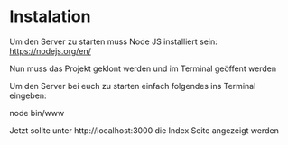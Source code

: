 # Instalation

Um den Server zu starten muss Node JS installiert sein: https://nodejs.org/en/

Nun muss das Projekt geklont werden und im Terminal geöffent werden

Um den Server bei euch zu starten einfach folgendes ins Terminal eingeben:

node bin/www

Jetzt sollte unter http://localhost:3000 die Index Seite angezeigt werden

